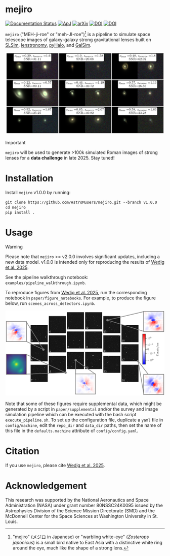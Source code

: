 # mejiro

[![Documentation Status](https://readthedocs.org/projects/mejiro/badge/?version=latest)](https://readthedocs.org/projects/mejiro/badge/?version=latest)
[![ApJ](https://img.shields.io/badge/ApJ-10.3847/1538--4357/adc24f-3c5492)](https://doi.org/10.3847/1538-4357/adc24f)
[![arXiv](https://img.shields.io/badge/arXiv-2506.03390-b31b1b.svg)](https://arxiv.org/abs/2506.03390)
[![DOI](https://zenodo.org/badge/DOI/10.5281/zenodo.15377389.svg)](https://doi.org/10.5281/zenodo.15377389)
[![DOI](https://zenodo.org/badge/DOI/10.5281/zenodo.14216839.svg)](https://doi.org/10.5281/zenodo.14216839)

`mejiro` ("MEH-ji-roe" or "meh-JI-roe")[^1] is a pipeline to simulate space telescope images of
galaxy-galaxy strong gravitational lenses built
on [SLSim](https://github.com/LSST-strong-lensing/slsim), [lenstronomy](https://github.com/lenstronomy/lenstronomy), [pyHalo](https://github.com/dangilman/pyHalo),
and [GalSim](https://github.com/GalSim-developers/GalSim).

![Simulated Roman images of strong lenses](images/mosaic.png)

> [!IMPORTANT]  
> `mejiro` will be used to generate >100k simulated Roman images of strong lenses for a **data challenge** in late 2025. Stay tuned!

# Installation

Install `mejiro` v1.0.0 by running:

```
git clone https://github.com/AstroMusers/mejiro.git --branch v1.0.0
cd mejiro
pip install .
```

# Usage

> [!WARNING]
> Please note that `mejiro` >= v2.0.0 involves significant updates, including a new data model. v1.0.0 is intended only for reproducing the results of [Wedig et al. 2025](https://doi.org/10.3847/1538-4357/adc24f).

See the pipeline walkthrough notebook: `examples/pipeline_walkthrough.ipynb`.

To reproduce figures from [Wedig et al. 2025](https://doi.org/10.3847/1538-4357/adc24f), run the corresponding notebook in `paper/figure_notebooks`. For example, to produce the figure below, run `scenes_across_detectors.ipynb`.

![Demonstrating the effect of field-dependence of the Roman WFI PSF on strong lenses](images/scenes_across_detectors.png)

Note that some of these figures require supplemental data, which might be generated by a script in `paper/supplemental` and/or the survey and image simulation pipeline which can be executed with the bash script `execute_pipeline.sh`. To set up the configuration file, duplicate a `yaml` file in `config/machine`, edit the `repo_dir` and `data_dir` paths, then set the name of this file in the `defaults.machine` attribute of `config/config.yaml`.

# Citation

If you use `mejiro`, please cite [Wedig et al. 2025](https://doi.org/10.3847/1538-4357/adc24f).

# Acknowledgement

This research was supported by the National Aeronautics and Space Administration (NASA) under grant number 80NSSC24K0095
issued by the Astrophysics Division of the Science Mission Directorate (SMD) and the McDonnell Center for the Space Sciences at Washington University in St. Louis.

[^1]: "mejiro" ([メジロ](https://ja.wikipedia.org/wiki/%E3%83%A1%E3%82%B8%E3%83%AD) in Japanese) or "warbling
white-eye" (*Zosterops japonicus*) is a small bird native to East Asia with a distinctive white ring around the eye,
much like the shape of a strong lens.
